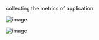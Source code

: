 collecting the metrics of application 

![image](https://github.com/user-attachments/assets/7be9d883-7cdf-4468-91ae-fde255cd9ae4)

![image](https://github.com/user-attachments/assets/80c75344-f3db-4d69-b507-ea914fa84c0d)


